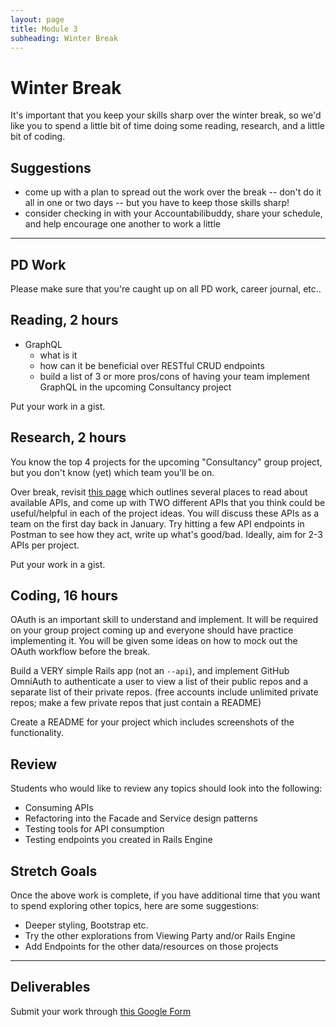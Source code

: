 ```yaml
---
layout: page
title: Module 3
subheading: Winter Break
---
```


# Winter Break

It's important that you keep your skills sharp over the winter break, so we'd like you to spend a little bit of time doing some reading, research, and a little bit of coding.

## Suggestions

* come up with a plan to spread out the work over the break -- don't do it all in one or two days -- but you have to keep those skills sharp!
* consider checking in with your Accountabilibuddy, share your schedule, and help encourage one another to work a little

---


## PD Work

Please make sure that you're caught up on all PD work, career journal, etc..

## Reading, 2 hours

* GraphQL
  * what is it
  * how can it be beneficial over RESTful CRUD endpoints
  * build a list of 3 or more pros/cons of having your team implement GraphQL in the upcoming Consultancy project

Put your work in a gist.


## Research, 2 hours

You know the top 4 projects for the upcoming "Consultancy" group project, but you don't know (yet) which team you'll be on.

Over break, revisit [this page](https://curriculum.turing.edu/module3/projects/consultancy/ideation) which outlines several places to read about available APIs, and come up with TWO different APIs that you think could be useful/helpful in each of the project ideas. You will discuss these APIs as a team on the first day back in January. Try hitting a few API endpoints in Postman to see how they act, write up what's good/bad. Ideally, aim for 2-3 APIs per project.

Put your work in a gist.


## Coding, 16 hours

OAuth is an important skill to understand and implement. It will be required on your group project coming up and everyone should have practice implementing it. You will be given some ideas on how to mock out the OAuth workflow before the break.

Build a VERY simple Rails app (not an `--api`), and implement GitHub OmniAuth to authenticate a user to view a list of their public repos and a separate list of their private repos. (free accounts include unlimited private repos; make a few private repos that just contain a README)

Create a README for your project which includes screenshots of the functionality.

## Review

Students who would like to review any topics should look into the following:

- Consuming APIs
- Refactoring into the Facade and Service design patterns
- Testing tools for API consumption
- Testing endpoints you created in Rails Engine

## Stretch Goals

Once the above work is complete, if you have additional time that you want to spend exploring other topics, here are some suggestions:

- Deeper styling, Bootstrap etc.
- Try the other explorations from Viewing Party and/or Rails Engine
- Add Endpoints for the other data/resources on those projects


---


## Deliverables

Submit your work through [this Google Form](https://forms.gle/F1JT5gPcGbWDVUfX7)

